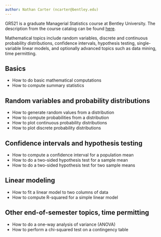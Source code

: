 ```yaml
---
author: Nathan Carter (ncarter@bentley.edu)
---
```


GR521 is a graduate Managerial Statistics course at Bentley University.
The description from the course catalog can be found
[here](https://catalog.bentley.edu/graduate/graduate-courses/gr/).

Mathematical topics include random variables,
discrete and continuous probability distributions,
confidence intervals, hypothesis testing, single-variable linear models,
and optionally advanced topics such as data mining, time permitting.

## Basics

 * How to do basic mathematical computations
 * How to compute summary statistics

## Random variables and probability distributions

 * How to generate random values from a distribution
 * How to compute probabilities from a distribution
 * How to plot continuous probability distributions
 * How to plot discrete probability distributions

## Confidence intervals and hypothesis testing

 * How to compute a confidence interval for a population mean
 * How to do a two-sided hypothesis test for a sample mean
 * How to do a two-sided hypothesis test for two sample means

## Linear modeling

 * How to fit a linear model to two columns of data
 * How to compute R-squared for a simple linear model

## Other end-of-semester topics, time permitting

 * How to do a one-way analysis of variance (ANOVA)
 * How to perform a chi-squared test on a contingency table
